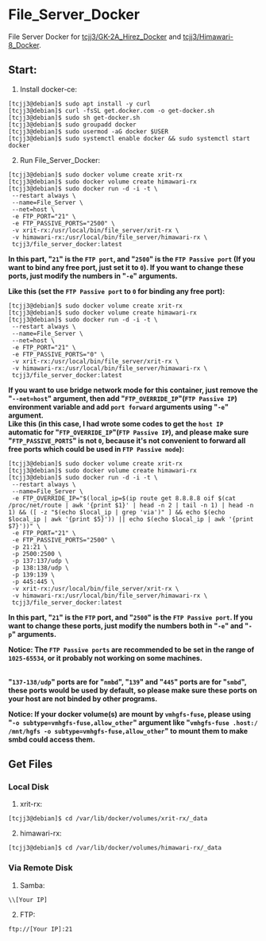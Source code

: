 # File_Server_Docker
File Server Docker for [tcjj3/GK-2A_Hirez_Docker](https://github.com/tcjj3/GK-2A_Hirez_Docker) and [tcjj3/Himawari-8_Docker](https://github.com/tcjj3/Himawari-8_Docker).


## Start:

1. Install docker-ce:
```
[tcjj3@debian]$ sudo apt install -y curl
[tcjj3@debian]$ curl -fsSL get.docker.com -o get-docker.sh
[tcjj3@debian]$ sudo sh get-docker.sh
[tcjj3@debian]$ sudo groupadd docker
[tcjj3@debian]$ sudo usermod -aG docker $USER
[tcjj3@debian]$ sudo systemctl enable docker && sudo systemctl start docker
```

2. Run File_Server_Docker:
```
[tcjj3@debian]$ sudo docker volume create xrit-rx
[tcjj3@debian]$ sudo docker volume create himawari-rx
[tcjj3@debian]$ sudo docker run -d -i -t \
 --restart always \
 --name=File_Server \
 --net=host \
 -e FTP_PORT="21" \
 -e FTP_PASSIVE_PORTS="2500" \
 -v xrit-rx:/usr/local/bin/file_server/xrit-rx \
 -v himawari-rx:/usr/local/bin/file_server/himawari-rx \
 tcjj3/file_server_docker:latest
```

**In this part, "`21`" is the `FTP port`, and "`2500`" is the `FTP Passive port` (If you want to bind any free port, just set it to `0`). If you want to change these ports, just modify the numbers in "`-e`" arguments.**
<br>

**Like this (set the `FTP Passive port` to `0` for binding any free port):**
```
[tcjj3@debian]$ sudo docker volume create xrit-rx
[tcjj3@debian]$ sudo docker volume create himawari-rx
[tcjj3@debian]$ sudo docker run -d -i -t \
 --restart always \
 --name=File_Server \
 --net=host \
 -e FTP_PORT="21" \
 -e FTP_PASSIVE_PORTS="0" \
 -v xrit-rx:/usr/local/bin/file_server/xrit-rx \
 -v himawari-rx:/usr/local/bin/file_server/himawari-rx \
 tcjj3/file_server_docker:latest
```

**If you want to use bridge network mode for this container, just remove the "`--net=host`" argument, then add "`FTP_OVERRIDE_IP`"(`FTP Passive IP`) environment variable and add `port forward` arguments using "`-e`" argument.**
<br>
**Like this (in this case, I had wrote some codes to get the `host IP` automatic for "`FTP_OVERRIDE_IP`"(`FTP Passive IP`), and please make sure "`FTP_PASSIVE_PORTS`" is not `0`, because it's not convenient to forward all free ports which could be used in `FTP Passive mode`):**
```
[tcjj3@debian]$ sudo docker volume create xrit-rx
[tcjj3@debian]$ sudo docker volume create himawari-rx
[tcjj3@debian]$ sudo docker run -d -i -t \
 --restart always \
 --name=File_Server \
 -e FTP_OVERRIDE_IP="$(local_ip=$(ip route get 8.8.8.8 oif $(cat /proc/net/route | awk '{print $1}' | head -n 2 | tail -n 1) | head -n 1) && ([ -z "$(echo $local_ip | grep 'via')" ] && echo $(echo $local_ip | awk '{print $5}')) || echo $(echo $local_ip | awk '{print $7}'))" \
 -e FTP_PORT="21" \
 -e FTP_PASSIVE_PORTS="2500" \
 -p 21:21 \
 -p 2500:2500 \
 -p 137:137/udp \
 -p 138:138/udp \
 -p 139:139 \
 -p 445:445 \
 -v xrit-rx:/usr/local/bin/file_server/xrit-rx \
 -v himawari-rx:/usr/local/bin/file_server/himawari-rx \
 tcjj3/file_server_docker:latest
```
**In this part, "`21`" is the `FTP` port, and "`2500`" is the `FTP Passive port`. If you want to change these ports, just modify the numbers both in "`-e`" and "`-p`" arguments.**
<br>

**Notice: The `FTP Passive ports` are recommended to be set in the range of `1025-65534`, or it probably not working on some machines.**
<br>
<br>

**"`137-138/udp`" ports are for "`nmbd`", "`139`" and "`445`" ports are for "`smbd`", these ports would be used by default, so please make sure these ports on your host are not binded by other programs.**
<br>

**Notice: If your docker volume(s) are mount by `vmhgfs-fuse`, please using "``-o subtype=vmhgfs-fuse,allow_other``" argument like "``vmhgfs-fuse .host:/ /mnt/hgfs -o subtype=vmhgfs-fuse,allow_other``" to mount them to make smbd could access them.**


## Get Files

### Local Disk
1. xrit-rx:
```
[tcjj3@debian]$ cd /var/lib/docker/volumes/xrit-rx/_data
```
2. himawari-rx:
```
[tcjj3@debian]$ cd /var/lib/docker/volumes/himawari-rx/_data
```

### Via Remote Disk

1. Samba:
```
\\[Your IP]
```

2. FTP:
```
ftp://[Your IP]:21
```

